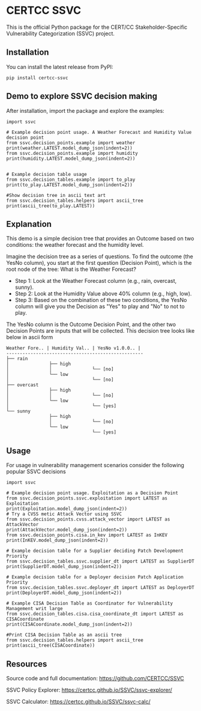 CERTCC SSVC
===========

This is the official Python package for the CERT/CC Stakeholder-Specific Vulnerability Categorization (SSVC) project.

Installation
------------
You can install the latest release from PyPI:

    pip install certcc-ssvc

Demo to explore SSVC decision making
-----
After installation, import the package and explore the examples:

    import ssvc

    # Example decision point usage. A Weather Forecast and Humidity Value decision point
    from ssvc.decision_points.example import weather
    print(weather.LATEST.model_dump_json(indent=2))
    from ssvc.decision_points.example import humidity
    print(humidity.LATEST.model_dump_json(indent=2))


    # Example decision table usage
    from ssvc.decision_tables.example import to_play
    print(to_play.LATEST.model_dump_json(indent=2))

    #Show decision tree in ascii text art
    from ssvc.decision_tables.helpers import ascii_tree
    print(ascii_tree(to_play.LATEST))

Explanation
------

This demo is a simple decision tree that provides an Outcome based on two conditions: the weather forecast and the humidity level.

Imagine the decision tree as a series of questions. To find the outcome (the YesNo column), you start at the first question (Decision Point), which is the root node of the tree: What is the Weather Forecast?

* Step 1: Look at the Weather Forecast column (e.g., rain, overcast, sunny).
* Step 2: Look at the Humidity Value above 40% column (e.g., high, low).
* Step 3: Based on the combination of these two conditions, the YesNo column will give you the Decision as "Yes" to play and "No" to not to play.

The YesNo column is the Outcome Decision Point, and the other two Decision Points are inputs that will be collected. This decision tree looks like below in ascii form

```
Weather Fore.. | Humidity Val.. | YesNo v1.0.0.. | 
---------------------------------------------------
├── rain    
│               ├── high    
│               │               └── [no]
│               └── low    
│                               └── [no]
├── overcast    
│               ├── high    
│               │               └── [no]
│               └── low    
│                               └── [yes]
└── sunny    
                ├── high    
                │               └── [no]
                └── low    
                                └── [yes]
```

Usage
---------

For usage in vulnerability management scenarios consider the following popular SSVC decisions

    import ssvc

    # Example decision point usage. Exploitation as a Decision Point
    from ssvc.decision_points.ssvc.exploitation import LATEST as Exploitation
    print(Exploitation.model_dump_json(indent=2))
    # Try a CVSS metic Attack Vector using SSVC 
    from ssvc.decision_points.cvss.attack_vector import LATEST as AttackVector
    print(AttackVector.model_dump_json(indent=2))
    from ssvc.decision_points.cisa.in_kev import LATEST as InKEV
    print(InKEV.model_dump_json(indent=2))

    # Example decision table for a Supplier deciding Patch Development Priority
    from ssvc.decision_tables.ssvc.supplier_dt import LATEST as SupplierDT
    print(SupplierDT.model_dump_json(indent=2))

    # Example decision table for a Deployer decision Patch Application Priority
    from ssvc.decision_tables.ssvc.deployer_dt import LATEST as DeployerDT
    print(DeployerDT.model_dump_json(indent=2))

    # Example CISA Decision Table as Coordinator for Vulnerability Management writ large
    from ssvc.decision_tables.cisa.cisa_coordinate_dt import LATEST as CISACoordinate
    print(CISACoordinate.model_dump_json(indent=2))

    #Print CISA Decision Table as an ascii tree
    from ssvc.decision_tables.helpers import ascii_tree
    print(ascii_tree(CISACoordinate))


Resources
---------
Source code and full documentation:
https://github.com/CERTCC/SSVC

SSVC Policy Explorer:
https://certcc.github.io/SSVC/ssvc-explorer/

SSVC Calculator:
https://certcc.github.io/SSVC/ssvc-calc/
